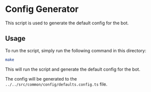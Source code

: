 # Config Generator

This script is used to generate the default config for the bot.

## Usage

To run the script, simply run the following command in this directory:

```bash
make
```

This will run the script and generate the default config for the bot.

The config will be generated to the `../../src/common/config/defaults.config.ts` file.